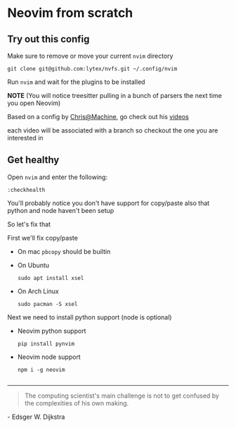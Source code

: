 # Neovim from scratch

## Try out this config

Make sure to remove or move your current `nvim` directory

```
git clone git@github.com:lytex/nvfs.git ~/.config/nvim
```

Run `nvim` and wait for the plugins to be installed 

**NOTE** (You will notice treesitter pulling in a bunch of parsers the next time you open Neovim) 

Based on a config by [Chris@Machine](https://www.chrisatmachine.com/), go check out his [videos](https://www.youtube.com/c/ChrisAtMachine)


each video will be associated with a branch so checkout the one you are interested in

## Get healthy

Open `nvim` and enter the following:

```
:checkhealth
```

You'll probably notice you don't have support for copy/paste also that python and node haven't been setup

So let's fix that

First we'll fix copy/paste

- On mac `pbcopy` should be builtin

- On Ubuntu

  ```
  sudo apt install xsel
  ```

- On Arch Linux

  ```
  sudo pacman -S xsel
  ```

Next we need to install python support (node is optional)

- Neovim python support

  ```
  pip install pynvim
  ```

- Neovim node support

  ```
  npm i -g neovim


---

> The computing scientist's main challenge is not to get confused by the complexities of his own making. 

\- Edsger W. Dijkstra
